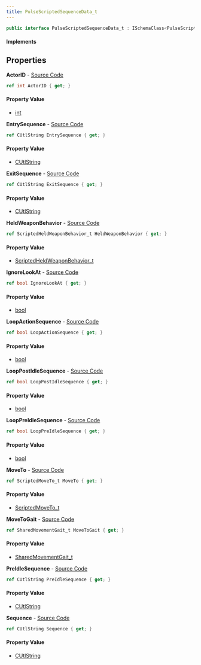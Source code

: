 ```yaml
---
title: PulseScriptedSequenceData_t
---
```


```csharp
public interface PulseScriptedSequenceData_t : ISchemaClass<PulseScriptedSequenceData_t>, ISchemaField, ISchemaClass, INativeHandle
```

#### Implements

## Properties

**ActorID** - [Source Code](https://github.com/swiftly-solution/swiftlys2/blob/master/managed/src/SwiftlyS2.Generated/Schemas/Interfaces/PulseScriptedSequenceData_t.cs#L16)

```csharp
ref int ActorID { get; }
```

#### Property Value

- [int](https://learn.microsoft.com/dotnet/api/system.int32)

**EntrySequence** - [Source Code](https://github.com/swiftly-solution/swiftlys2/blob/master/managed/src/SwiftlyS2.Generated/Schemas/Interfaces/PulseScriptedSequenceData_t.cs#L20)

```csharp
ref CUtlString EntrySequence { get; }
```

#### Property Value

- [CUtlString](/docs/api/shared/natives/cutlstring)

**ExitSequence** - [Source Code](https://github.com/swiftly-solution/swiftlys2/blob/master/managed/src/SwiftlyS2.Generated/Schemas/Interfaces/PulseScriptedSequenceData_t.cs#L24)

```csharp
ref CUtlString ExitSequence { get; }
```

#### Property Value

- [CUtlString](/docs/api/shared/natives/cutlstring)

**HeldWeaponBehavior** - [Source Code](https://github.com/swiftly-solution/swiftlys2/blob/master/managed/src/SwiftlyS2.Generated/Schemas/Interfaces/PulseScriptedSequenceData_t.cs#L30)

```csharp
ref ScriptedHeldWeaponBehavior_t HeldWeaponBehavior { get; }
```

#### Property Value

- [ScriptedHeldWeaponBehavior_t](/docs/api/shared/schemadefinitions/scriptedheldweaponbehavior_t)

**IgnoreLookAt** - [Source Code](https://github.com/swiftly-solution/swiftlys2/blob/master/managed/src/SwiftlyS2.Generated/Schemas/Interfaces/PulseScriptedSequenceData_t.cs#L38)

```csharp
ref bool IgnoreLookAt { get; }
```

#### Property Value

- [bool](https://learn.microsoft.com/dotnet/api/system.boolean)

**LoopActionSequence** - [Source Code](https://github.com/swiftly-solution/swiftlys2/blob/master/managed/src/SwiftlyS2.Generated/Schemas/Interfaces/PulseScriptedSequenceData_t.cs#L34)

```csharp
ref bool LoopActionSequence { get; }
```

#### Property Value

- [bool](https://learn.microsoft.com/dotnet/api/system.boolean)

**LoopPostIdleSequence** - [Source Code](https://github.com/swiftly-solution/swiftlys2/blob/master/managed/src/SwiftlyS2.Generated/Schemas/Interfaces/PulseScriptedSequenceData_t.cs#L36)

```csharp
ref bool LoopPostIdleSequence { get; }
```

#### Property Value

- [bool](https://learn.microsoft.com/dotnet/api/system.boolean)

**LoopPreIdleSequence** - [Source Code](https://github.com/swiftly-solution/swiftlys2/blob/master/managed/src/SwiftlyS2.Generated/Schemas/Interfaces/PulseScriptedSequenceData_t.cs#L32)

```csharp
ref bool LoopPreIdleSequence { get; }
```

#### Property Value

- [bool](https://learn.microsoft.com/dotnet/api/system.boolean)

**MoveTo** - [Source Code](https://github.com/swiftly-solution/swiftlys2/blob/master/managed/src/SwiftlyS2.Generated/Schemas/Interfaces/PulseScriptedSequenceData_t.cs#L26)

```csharp
ref ScriptedMoveTo_t MoveTo { get; }
```

#### Property Value

- [ScriptedMoveTo_t](/docs/api/shared/schemadefinitions/scriptedmoveto_t)

**MoveToGait** - [Source Code](https://github.com/swiftly-solution/swiftlys2/blob/master/managed/src/SwiftlyS2.Generated/Schemas/Interfaces/PulseScriptedSequenceData_t.cs#L28)

```csharp
ref SharedMovementGait_t MoveToGait { get; }
```

#### Property Value

- [SharedMovementGait_t](/docs/api/shared/schemadefinitions/sharedmovementgait_t)

**PreIdleSequence** - [Source Code](https://github.com/swiftly-solution/swiftlys2/blob/master/managed/src/SwiftlyS2.Generated/Schemas/Interfaces/PulseScriptedSequenceData_t.cs#L18)

```csharp
ref CUtlString PreIdleSequence { get; }
```

#### Property Value

- [CUtlString](/docs/api/shared/natives/cutlstring)

**Sequence** - [Source Code](https://github.com/swiftly-solution/swiftlys2/blob/master/managed/src/SwiftlyS2.Generated/Schemas/Interfaces/PulseScriptedSequenceData_t.cs#L22)

```csharp
ref CUtlString Sequence { get; }
```

#### Property Value

- [CUtlString](/docs/api/shared/natives/cutlstring)

